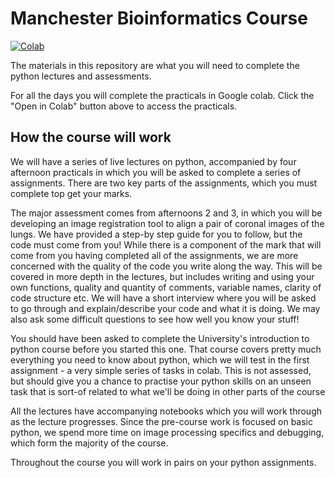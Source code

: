 # Manchester Bioinformatics Course 
[![Colab](https://colab.research.google.com/assets/colab-badge.svg)](https://colab.research.google.com/github/rrr-uom-projects/ManchesterBioinformaticsCourse_colab_student/blob/main/Index.ipynb)

The materials in this repository are what you will need to complete the python lectures and assessments. 

For all the days you will complete the practicals in Google colab. Click the "Open in Colab" button above to access the practicals. 

## How the course will work

We will have a series of live lectures on python, accompanied by four afternoon practicals in which you will be asked to complete a series of assignments. There are two key parts of the assignments, which you must complete top get your marks.

The major assessment comes from afternoons 2 and 3, in which you will be developing an image registration tool to align a pair of coronal images of the lungs. We have provided a step-by step guide for you to follow, but the code must come from you! While there is a component of the mark that will come from you having completed all of the assignments, we are more concerned with the quality of the code you write along the way. This will be covered in more depth in the lectures, but includes writing and using your own functions, quality and quantity of comments, variable names, clarity of code structure etc. We will have a short interview where you will be asked to go through and explain/describe your code and what it is doing. We may also ask some difficult questions to see how well you know your stuff!

You should have been asked to complete the University's introduction to python course before you started this one. That course covers pretty much everything you need to know about python, which we will test in the first assignment - a very simple series of tasks in colab. This is not assessed, but should give you a chance to practise your python skills on an unseen task that is sort-of related to what we'll be doing in other parts of the course

All the lectures have accompanying notebooks which you will work through as the lecture progresses. Since the pre-course work is focused on basic python, we spend more time on image processing specifics and debugging, which form the majority of the course.

Throughout the course you will work in pairs on your python assignments.